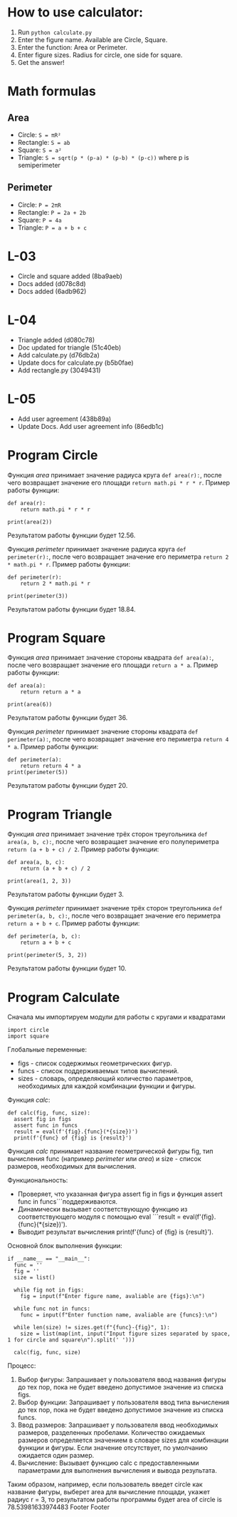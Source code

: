 
# How to use calculator:
1. Run `python calculate.py`
2. Enter the figure name. Available are Circle, Square.
3. Enter the function: Area or Perimeter.
4. Enter figure sizes. Radius for circle, one side for square.
5. Get the answer!

# Math formulas
## Area
- Circle: `S = πR²`
- Rectangle: `S = ab`
- Square: `S = a²`
- Triangle: `S = sqrt(p * (p-a) * (p-b) * (p-c))` where p is semiperimeter

## Perimeter
- Circle: `P = 2πR`
- Rectangle: `P = 2a + 2b`
- Square: `P = 4a`
- Triangle: `P = a + b + c`

# L-03
- Circle and square added (8ba9aeb)
- Docs added (d078c8d)
- Docs added (6adb962)
# L-04
- Triangle added (d080c78)
- Doc updated for triangle (51c40eb)
- Add calculate.py (d76db2a)
- Update docs for calculate.py (b5b0fae)
- Add rectangle.py (3049431)
# L-05
- Add user agreement (438b89a)
- Update Docs. Add user agreement info (86edb1c)
# Program Circle 
Функция _area_ принимает значение радиуса круга  ````def area(r):````,
после чего возвращает значение его площади ````return math.pi * r * r````.
Пример работы функции:
````
def area(r):
    return math.pi * r * r
    
print(area(2)) 
````
Результатом работы функции будет 12.56.

Функция _perimeter_ принимает значение радиуса круга  ```def perimeter(r):```,
после чего возвращает значение его периметра ```return 2 * math.pi * r```.
Пример работы функции:
````
def perimeter(r):
    return 2 * math.pi * r
    
print(perimeter(3)) 
````
Результатом работы функции будет 18.84.

# Program Square
Функция _area_ принимает значение стороны квадрата  ```def area(a):```,
после чего возвращает значение его площади ```return a * a```.
Пример работы функции:
````
def area(a):
    return return a * a
    
print(area(6)) 
````
Результатом работы функции будет 36.

Функция _perimeter_ принимает значение стороны квадрата  ```def perimeter(a):```,
после чего возвращает значение его периметра ```return 4 * a```.
Пример работы функции:
````
def perimeter(a):
    return return 4 * a
print(perimeter(5))
````
Результатом работы функции будет 20.

# Program Triangle
Функция _area_ принимает значение трёх сторон треугольника  ```def area(a, b, c):```,
после чего возвращает значение его полупериметра ```return (a + b + c) / 2```.
Пример работы функции:
````
def area(a, b, c):
    return (a + b + c) / 2
    
print(area(1, 2, 3)) 
````
Результатом работы функции будет 3.

Функция _perimeter_ принимает значение трёх сторон треугольника  ```def perimeter(a, b, c):```,
после чего возвращает значение его периметра ```return a + b + c```.
Пример работы функции:
````
def perimeter(a, b, c):
    return a + b + c
    
print(perimeter(5, 3, 2))
````
Результатом работы функции будет 10.

# Program Calculate
Сначала мы импортируем модули для работы с кругами и квадратами
````
import circle
import square
````
Глобальные переменные: 
- figs - список содержимых геометрических фигур.
- funcs - список поддерживаемых типов вычислений.
- sizes - словарь, определяющий количество параметров, необходимых для каждой комбинации функции и фигуры.

Функция _calc_:
````
def calc(fig, func, size):
  assert fig in figs
  assert func in funcs
  result = eval(f'{fig}.{func}(*{size})')
  print(f'{func} of {fig} is {result}')
````
Функция _calc_ принимает название геометрической фигуры fig, тип вычисления func (например _perimeter_ или _area_) и size - список размеров, необходимых для вычисления.

Функциональность:

- Проверяет, что указанная фигура assert fig in figs и функция assert func in funcs```поддерживаются.
- Динамически вызывает соответствующую функцию из соответствующего модуля с помощью eval ```result = eval(f'{fig}.{func}(*{size})').
- Выводит результат вычисления print(f'{func} of {fig} is {result}').

Основной блок выполнения функции:
````
if __name__ == "__main__":
  func = ''
  fig = ''
  size = list()
    
  while fig not in figs:
    fig = input(f"Enter figure name, avaliable are {figs}:\n")
  
  while func not in funcs:
    func = input(f"Enter function name, avaliable are {funcs}:\n")
  
  while len(size) != sizes.get(f"{func}-{fig}", 1):
    size = list(map(int, input("Input figure sizes separated by space, 1 for circle and square\n").split(' ')))
  
  calc(fig, func, size)
````
Процесс:
1) Выбор фигуры:
Запрашивает у пользователя ввод названия фигуры до тех пор, пока не будет введено допустимое значение из списка figs.
2) Выбор функции:
Запрашивает у пользователя ввод типа вычисления до тех пор, пока не будет введено допустимое значение из списка funcs.
3) Ввод размеров:
Запрашивает у пользователя ввод необходимых размеров, разделенных пробелами.
Количество ожидаемых размеров определяется значением в словаре sizes для комбинации функции и фигуры. Если значение отсутствует, по умолчанию ожидается один размер.
4) Вычисление:
Вызывает функцию calc с предоставленными параметрами для выполнения вычисления и вывода результата.

Таким образом, например, если пользователь введет circle как название фигуры, выберет area для вычисление площади, укажет радиус r = 3,
то результатом работы программы будет area of circle is 78.53981633974483
Footer
Footer
